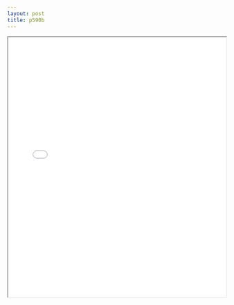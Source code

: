 ```yaml
---
layout: post
title: p590b
---
```


<div class="pdf-container">
<iframe src="/ea/assets/pdfs/misc/p590b.pdf" height="600" width="100%" allowFullScreen="true"></iframe>
</div>

